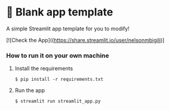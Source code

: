 # 🎈 Blank app template

A simple Streamlit app template for you to modify!

[![Check the App]((https://share.streamlit.io/user/nelsonmbigili)]

### How to run it on your own machine

1. Install the requirements

   ```
   $ pip install -r requirements.txt
   ```

2. Run the app

   ```
   $ streamlit run streamlit_app.py
   ```
